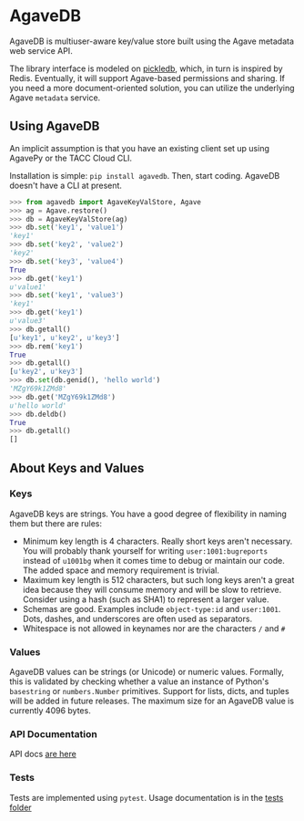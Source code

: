 <h1 id="agavedb.keyval">AgaveDB</h1>

AgaveDB is multiuser-aware key/value store built using the Agave metadata web service API. 

The library interface is modeled on [pickledb](https://pythonhosted.org/pickleDB/), which, in turn is
inspired by Redis. Eventually, it will support Agave-based permissions and sharing. If you need a more
document-oriented solution, you can utilize the underlying Agave `metadata` service.

<h2 id="example">Using AgaveDB</h2>

An implicit assumption is that you have an existing client set up using AgavePy or the TACC Cloud CLI. 

Installation is simple: `pip install agavedb`. Then, start coding. AgaveDB doesn't have a CLI at present. 

```python
>>> from agavedb import AgaveKeyValStore, Agave
>>> ag = Agave.restore()
>>> db = AgaveKeyValStore(ag)
>>> db.set('key1', 'value1')
'key1'
>>> db.set('key2', 'value2')
'key2'
>>> db.set('key3', 'value4')
True
>>> db.get('key1')
u'value1'
>>> db.set('key1', 'value3')
'key1'
>>> db.get('key1')
u'value3'
>>> db.getall()
[u'key1', u'key2', u'key3']
>>> db.rem('key1')
True
>>> db.getall()
[u'key2', u'key3']
>>> db.set(db.genid(), 'hello world')
'MZgY69k1ZMd8'
>>> db.get('MZgY69k1ZMd8')
u'hello world'
>>> db.deldb()
True
>>> db.getall()
[]
```

<h2 id="keys-values">About Keys and Values</h2>

<h3 id="keys">Keys</h3>

AgaveDB keys are strings. You have a good degree of flexibility in naming them but there are rules:

* Minimum key length is 4 characters. Really short keys aren't necessary. You will probably thank yourself for writing `user:1001:bugreports` instead of `u1001bg` when it comes time to debug or maintain our code. The added space and memory requirement is trivial. 
* Maximum key length is 512 characters, but such long keys aren't a great idea because they will consume memory and will be slow to retrieve. Consider using a hash (such as SHA1) to represent a larger value. 
* Schemas are good. Examples include `object-type:id` and `user:1001`. Dots, dashes, and underscores are often used as separators.
* Whitespace is not allowed in keynames nor are the characters `/` and `#`

<h3 id="values">Values</h3>

AgaveDB values can be strings (or Unicode) or numeric values. Formally, this is validated by checking whether a value an instance of Python's `basestring` or `numbers.Number` primitives. Support for lists, dicts, and tuples will be added in future releases. The maximum size for an AgaveDB value is currently 4096 bytes. 

<h3 id="apidocs">API Documentation</h3>

API docs [are here](docs/api.md)

<h3 id="apidocs">Tests</h3>

Tests are implemented using `pytest`. Usage documentation is in the [tests folder](agavedb/tests/README.md)
